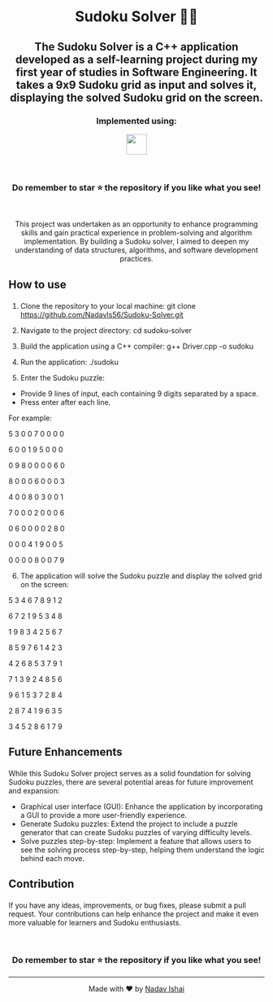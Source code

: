 #  <p align ="center" height="40px" width="40px"> Sudoku Solver 🧩🔢</p>
##  <p align ="center" height="40px" width="40px"> The Sudoku Solver is a C++ application developed as a self-learning project during my first year of studies in Software Engineering. It takes a 9x9 Sudoku grid as input and solves it, displaying the solved Sudoku grid on the screen. 

### <p align ="center"> Implemented using: </p>
<p align ="center">
<a href="https://isocpp.org/" target="_blank" rel="noreferrer">   <img src="https://upload.wikimedia.org/wikipedia/commons/thumb/1/18/ISO_C%2B%2B_Logo.svg/1822px-ISO_C%2B%2B_Logo.svg.png" width="40" height="40" /></a>
</p>

<br>

### <p align ="center"> Do remember to star ⭐ the repository if you like what you see!</p>

<br>

<p align ="center">
This project was undertaken as an opportunity to enhance programming skills and gain practical experience in problem-solving and algorithm implementation. By building a Sudoku solver, I aimed to deepen my understanding of data structures, algorithms, and software development practices.</p>



##     <p align = "left"> How to use </p>
1. Clone the repository to your local machine:   git clone https://github.com/NadavIs56/Sudoku-Solver.git

2. Navigate to the project directory:   cd sudoku-solver

3. Build the application using a C++ compiler:   g++ Driver.cpp -o sudoku

4. Run the application:   ./sudoku

5. Enter the Sudoku puzzle:   
  - Provide 9 lines of input, each containing 9 digits separated by a space.
  - Press enter after each line.

For example:

5 3 0 0 7 0 0 0 0

6 0 0 1 9 5 0 0 0

0 9 8 0 0 0 0 6 0

8 0 0 0 6 0 0 0 3

4 0 0 8 0 3 0 0 1

7 0 0 0 2 0 0 0 6

0 6 0 0 0 0 2 8 0

0 0 0 4 1 9 0 0 5

0 0 0 0 8 0 0 7 9

6. The application will solve the Sudoku puzzle and display the solved grid on the screen:

5 3 4 6 7 8 9 1 2

6 7 2 1 9 5 3 4 8

1 9 8 3 4 2 5 6 7

8 5 9 7 6 1 4 2 3

4 2 6 8 5 3 7 9 1

7 1 3 9 2 4 8 5 6

9 6 1 5 3 7 2 8 4

2 8 7 4 1 9 6 3 5

3 4 5 2 8 6 1 7 9

##     <p align = "left"> Future Enhancements </p>

While this Sudoku Solver project serves as a solid foundation for solving Sudoku puzzles, there are several potential areas for future improvement and expansion:
  - Graphical user interface (GUI): Enhance the application by incorporating a GUI to provide a more user-friendly experience.
  - Generate Sudoku puzzles: Extend the project to include a puzzle generator that can create Sudoku puzzles of varying difficulty levels.
  - Solve puzzles step-by-step: Implement a feature that allows users to see the solving process step-by-step, helping them understand the logic behind each move.

##     <p align = "left"> Contribution </p>

If you have any ideas, improvements, or bug fixes, please submit a pull request. 
Your contributions can help enhance the project and make it even more valuable for learners and Sudoku enthusiasts.

<br>

### <p align ="center"> Do remember to star ⭐ the repository if you like what you see!</p>

---


<div align="center">
  Made with ❤️ by <a href="https://github.com/NadavIs56">Nadav Ishai</a>
</div>
